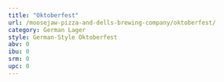 ```yaml
---
title: "Oktoberfest"
url: /moosejaw-pizza-and-dells-brewing-company/oktoberfest/
category: German Lager
style: German-Style Oktoberfest
abv: 0
ibu: 0
srm: 0
upc: 0
---
```


